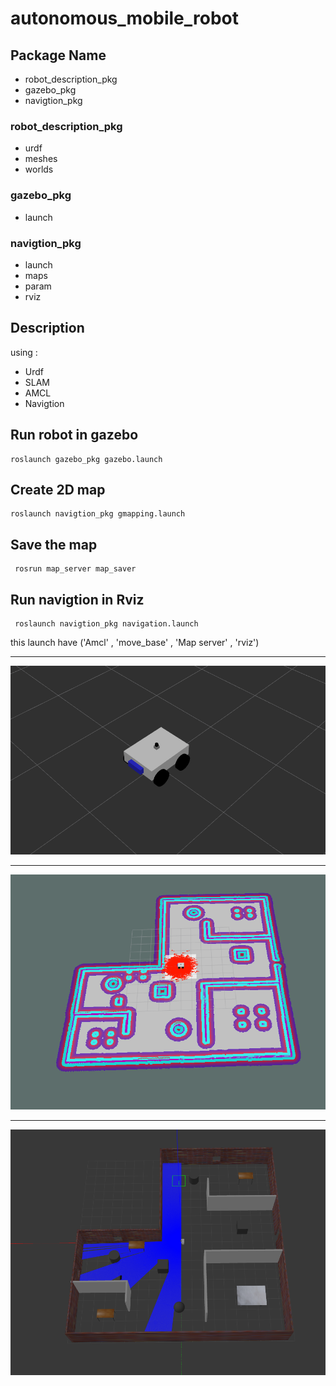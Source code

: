 # autonomous_mobile_robot



## Package Name
- robot_description_pkg
- gazebo_pkg
- navigtion_pkg

### robot_description_pkg
- urdf 
- meshes
- worlds

### gazebo_pkg
- launch 


### navigtion_pkg
- launch   
- maps
- param
- rviz


## Description
using :
- Urdf
- SLAM
- AMCL 
- Navigtion 


## Run robot in gazebo
```
roslaunch gazebo_pkg gazebo.launch 
```

## Create 2D map
```
roslaunch navigtion_pkg gmapping.launch
```

## Save the map
```
 rosrun map_server map_saver 
```
## Run navigtion in Rviz
```
 roslaunch navigtion_pkg navigation.launch
```
this launch have ('Amcl' , 'move_base' , 'Map server' , 'rviz')

------------

![My Image](robot.png)

--------------
![My Image](robott.png)

------------------
![My Image]( map.png)


